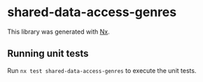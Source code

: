 # shared-data-access-genres

This library was generated with [Nx](https://nx.dev).

## Running unit tests

Run `nx test shared-data-access-genres` to execute the unit tests.
